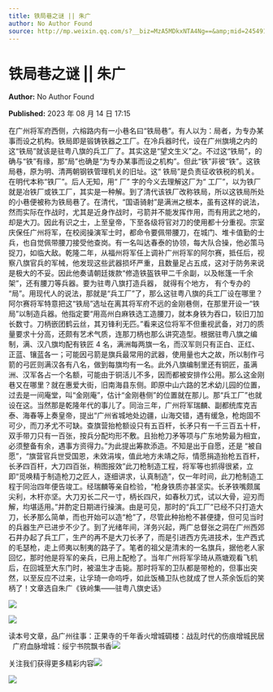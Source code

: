 ```yaml
---
title: 铁局巷之谜 || 朱广
author: No Author Found
source: http://mp.weixin.qq.com/s?__biz=MzA5MDkxNTA4Ng==&amp;mid=2454914037&amp;idx=1&amp;sn=bfec4cac750c8f5312610c9dccbaa782&amp;chksm=87a3cb94b0d4428256cf84b32282aea4f8b99049c1678875baa1370edbdcbf79269eb18c50c1#rd
---
```


# 铁局巷之谜 || 朱广

**Author:** No Author Found

**Published:** 2023 年 08 月 14 日 17:15

在广州将军府西侧，六榕路内有一小巷名曰“铁局巷”。有人以为：局者，为专办某事而设之机构。铁局即是锻铸铁器之工厂。在冷兵器时代，设在广州旗境之内的这“铁局”就该是驻粤八旗的兵工厂了。其实这是“望文生义”之。不过这“铁局”，的确与“铁”有缘，那“局”也确是“为专办某事而设之机构”。但此“铁”非彼“铁”。这铁局巷，原为明、清两朝钢铁管理机关的旧址。这“ 铁局”是负责征收铁税的机关。在明代本称“铁厂”。后人无知，用“ 厂” 字的今义去理解这厂为“ 工厂”，以为铁厂就是冶铁厂或铁工厂，其实是一种解。到了清代该铁厂改称铁局，所以这铁局所处的小巷便被称为铁局巷了。在清代，“国语骑射”是满洲之根本，虽有这样的说法，然而实际在作战时，尤其是近身作战时，弓箭并不能发挥作用，而有用武之地的，却是大刀。因此有识之士，上至皇帝，下至各级将官对刀的使用都十分重视。宗室庆保任广州将军，在校阅操演军士时，都命令要佩带腰刀，在城门、堆卡值勤的士兵，也自觉佩带腰刀接受他查岗。有一名叫达春泰的协领，每大队合操，他必策马捉刀，如临大敌。乾隆二年，从福州将军任上调补广州将军的阿尔赛，抵任后，视察八旗官兵的军械，他发现这些武器损坏严重，且数量足占五成，这对于防务来说是极大的不妥。因此他奏请朝廷拨款“修造铁盔铁甲二千余副，以及帐篷一千余架”，还有腰刀等兵器。要为驻粤八旗打造兵器， 就得有个地方， 有个专办的 “局”。用现代人的说法，那就是“兵工厂”了，那么这驻粤八旗的兵工厂设在哪里？阿尔赛将军特意把这“铁局”选址在离其将军府不远的金刚巷侧，在那里开设一“铁局”以制造兵器。他指定要“用高州白麻铁选工造腰刀，就本身铁为吞口，较旧刀加长数寸。刀柄嵌团鹤云丝，其刃锋利无匹。”看来这位将军不但重视武备，对刀的质量要求十分高，还颇有艺术气质，连那刀柄也那么讲究造型。根据驻粤八旗之编制，满、汉八旗均配有铁匠 4 名，满洲每两旗一名，而汉军则只有正白、正红、正蓝、镶蓝各一；可能因弓箭是旗兵最常用的武器，使用量也大之故，所以制作弓箭的弓匠则满汉各有八名，做到每旗均有一名。此外八旗编制里还有铜匠，虽满洲、汉军各占一个名额，可能由于铜活儿不多，因而都被安排作公用。那么这金刚巷又在哪里？就在惠爱大街，旧南海县东侧。即原中山六路的艺术幼儿园的位置，过去是一间庵堂，叫“金刚庵”，估计“金刚巷侧”的位置就在那儿。那“兵工厂”也就设在这。当然那是乾隆年代的事儿了。同治三年，广州将军瑞麟、副都统库克吉泰、海春等上奏皇帝，提出“广州省城地处边疆，山海交错，遇有缓急，枪炮固不可少，而刀矛尤不可缺。查旗营抬枪额设只有五百杆，长矛只有一千三百五十杆，双手带刀只有一百张，按兵分配均形不敷。且抬枪刀矛等项与广东地势最为相宜，必须整备有余，遇事方资得力。”为此提出筹款添造。不知是出于自愿，还是 “被自愿”，“旗营官兵世受国恩，未效涓埃，值此地方未靖之际，情愿捐造抬枪五百杆，长矛四百杆，大刀四百张，稍图报效”此刀枪制造工程，将军等也抓得很紧，立即“觅唤精于制造枪刀之匠人，逐细讲求，认真制造”，仅一年时间，此刀枪制造工程于同治四年便告竣工。经瑞麟等亲自检验，“枪身铁质亦甚坚实。长矛铁嘴颇属尖利，木杆亦坚。大刀刃长二尺一寸，柄长四尺，如春秋刀式，试以大骨，迎刃而解，均堪适用。”并酌定日期进行操演。由是可见，那时的“兵工厂”已经不只打造大刀，长矛那么简单，而也开始可以造“枪”了，尽管此种抬枪不甚便捷，但可见当时的兵器生产已进步不少了。到了光绪年间，洋务兴起，两广总督张之洞在广州西郊石井办起了兵工厂，生产的再不是大刀长矛了，而是引进西方先进技术，生产西式的毛瑟枪，走上师夷以制夷的路子了。笔者的祖父是清末的一名旗兵，据他老人家回忆，那时他是将军的亲兵，已用上配枪了。当年广州将军孚琦从燕塘观看飞机后，在回城至大东门时，被温生才击毙。那时将军的卫队都是带枪的，但事出突然，以至反应不过来，让孚琦一命呜呼，如此饭桶卫队也就成了世人茶余饭后的笑柄了！文章选自朱广《铁岭集——驻粤八旗史话》

![](https://mmbiz.qpic.cn/mmbiz_jpg/PJWG74pLsMaENhjCTrusiakibDxJnGAibB168HtTdiaUFiaHs1jkkPXQCYPPuT0NOTok3KGL66mWrpMC2fnug4BczYA/640?wx_fmt=jpeg)

![](https://mmbiz.qpic.cn/mmbiz_jpg/PJWG74pLsMaENhjCTrusiakibDxJnGAibB1tzujJJsx7mgHd9V5OY0icXBKaLKUFe6OcdicNvuoQBiaZIibEpKFhnRpCA/640?wx_fmt=jpeg)

读本号文章，品广州往事：正果寺的千年香火增城碉楼：战乱时代的伤痕增城民居   广府血脉增城：绥宁书院飘书香![](https://mmbiz.qpic.cn/mmbiz_gif/PJWG74pLsMYf2b50xFTbTsibmjv5gNVOxZegUj8mrKtpuzCpBAYnQw9duHfIcNnUzicicnGUSv4EWPSTRAPvV9g3w/640?wx_fmt=gif&wxfrom=5&wx_lazy=1)

关注我们获得更多精彩内容![](https://mmbiz.qpic.cn/mmbiz_png/Ljib4So7yuWj1yRqcnbJdU8ZH6v9cohaHIia1ibJASlMl68iboXsvysrUaFaZwsB1lwhahc7FzeJoicNYgheCenlQsw/640?wx_fmt=png&wxfrom=5&wx_lazy=1&wx_co=1)

![](https://mmbiz.qpic.cn/mmbiz_jpg/PJWG74pLsMZytCFYIUsrbl5SrJDSoZozS1fjib5FPFwJszhlLTs6sEgOIjEj8kKHvAFk57uPFGBQJfkkuJhEgtA/640?wx_fmt=jpeg&wxfrom=5&wx_lazy=1&wx_co=1)
